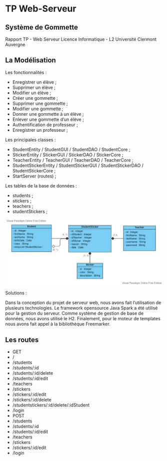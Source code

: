 # TP Web-Serveur


## **Système de Gommette**

Rapport TP - Web Serveur Licence Informatique - L2
Université Clermont Auvergne


## **La Modélisation**

Les fonctionnalités :

- Enregistrer un élève ;
- Supprimer un élève ;
- Modifier un élève ;
- Créer une gommette ;
- Supprimer une gommette ;
- Modifier une gommette ;
- Donner une gommette à un élève ;
- Enlever une gommette d’un élève ;
- Authentification de professeur ;
- Enregistrer un professeur ;

Les principales classes :

- StudentEntity / StudentGUI / StudentDAO / StudentCore ;
- StickerEntity / StickerGUI / StickerDAO / StickerCore ;
- TeacherEntity / TeacherGUI / TeacherDAO / TeacherCore ;
- StudentStickerEntity / StudentStickerGUI / StudentStickerDAO / StudentStickerCore ;
- StartServer (routes) ;

Les tables de la base de données :

- students ;
- stickers ;
- teachers ;
- studentStickers ;

![](https://raw.githubusercontent.com/rafaelbenaion/project-gommet/master/src/Aspose.Words.75a00ed7-36e9-426f-9866-d5e41fd2a974.001.jpeg)

Solutions :

Dans la conception du projet de serveur web, nous avons fait l’utilisation de plusieurs technologies. Le framework opensource Java Spark a été utilisé pour la gestion du serveur. Comme système de gestion de base de données, nous avons utilisé le H2. Finalement, pour le moteur de templates nous avons fait appel à la bibliothèque Freemarker.

## **Les routes**

- GET
- /
- /students
- /students/:id
- /students/:id/delete
- /students/:id/edit
- /teachers
- /stickers
- /stickers/:id/edit
- /stickers/:id/delete
- /studentstickers/:id/delete/:idStudent
- /login
- POST
- /students
- /students/:id
- /students/:id/edit
- /teachers
- /stickers
- /stickers/:id/edit
- /login

